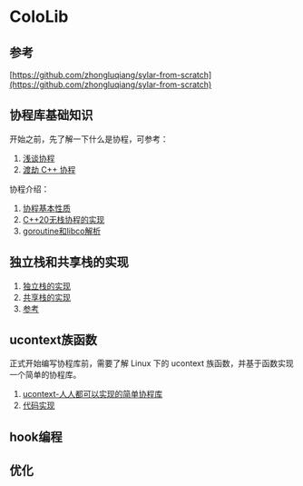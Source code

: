 # ColoLib

## 参考

[https://github.com/zhongluqiang/sylar-from-scratch](https://github.com/zhongluqiang/sylar-from-scratch)

## 协程库基础知识

开始之前，先了解一下什么是协程，可参考：<br>

1. [浅谈协程](https://jasonkayzk.github.io/2022/06/03/%E6%B5%85%E8%B0%88%E5%8D%8F%E7%A8%8B/)
2. [渡劫 C++ 协程](https://www.bennyhuo.com/2022/03/09/cpp-coroutines-01-intro/)

协程介绍：

1. [协程基本性质](doc/协程基本性质.md)
2. [C++20无栈协程的实现](doc/C++20无栈协程的实现.md)
3. [goroutine和libco解析](doc/有栈协程.md)

## 独立栈和共享栈的实现

1. [独立栈的实现](src/independentStack)
2. [共享栈的实现](src/sharedStack)
3. [参考](https://cloud.tencent.com/developer/article/1945309)

## ucontext族函数

正式开始编写协程库前，需要了解 Linux 下的 ucontext 族函数，并基于函数实现一个简单的协程库。

1. [ucontext-人人都可以实现的简单协程库](https://developer.aliyun.com/article/52886)
2. [代码实现](src/uthread)

## hook编程

## 优化
